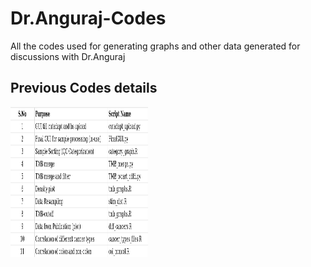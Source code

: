 # Dr.Anguraj-Codes
All the codes used for generating graphs and other data generated for discussions with Dr.Anguraj

<h2> Previous Codes details <br/> </h2>

<img src="/images/p-codes.png" width="220" height="240" />
